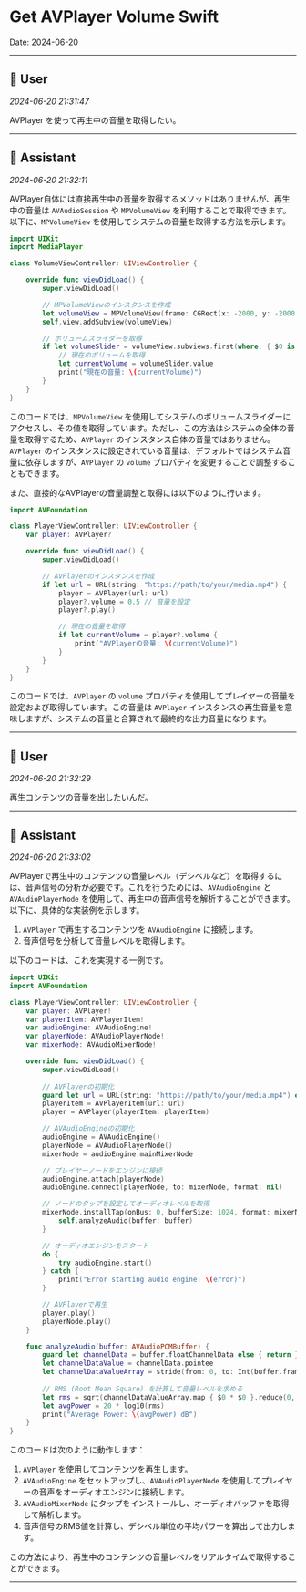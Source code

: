 # Get AVPlayer Volume Swift

Date: 2024-06-20

---

## 👤 User
*2024-06-20 21:31:47*

AVPlayer を使って再生中の音量を取得したい。

---

## 🤖 Assistant
*2024-06-20 21:32:11*

AVPlayer自体には直接再生中の音量を取得するメソッドはありませんが、再生中の音量は `AVAudioSession` や `MPVolumeView` を利用することで取得できます。以下に、`MPVolumeView` を使用してシステムの音量を取得する方法を示します。

```swift
import UIKit
import MediaPlayer

class VolumeViewController: UIViewController {

    override func viewDidLoad() {
        super.viewDidLoad()

        // MPVolumeViewのインスタンスを作成
        let volumeView = MPVolumeView(frame: CGRect(x: -2000, y: -2000, width: 0, height: 0))
        self.view.addSubview(volumeView)

        // ボリュームスライダーを取得
        if let volumeSlider = volumeView.subviews.first(where: { $0 is UISlider }) as? UISlider {
            // 現在のボリュームを取得
            let currentVolume = volumeSlider.value
            print("現在の音量: \(currentVolume)")
        }
    }
}
```

このコードでは、`MPVolumeView` を使用してシステムのボリュームスライダーにアクセスし、その値を取得しています。ただし、この方法はシステムの全体の音量を取得するため、`AVPlayer` のインスタンス自体の音量ではありません。`AVPlayer` のインスタンスに設定されている音量は、デフォルトではシステム音量に依存しますが、`AVPlayer` の `volume` プロパティを変更することで調整することもできます。

また、直接的なAVPlayerの音量調整と取得には以下のように行います。

```swift
import AVFoundation

class PlayerViewController: UIViewController {
    var player: AVPlayer?

    override func viewDidLoad() {
        super.viewDidLoad()

        // AVPlayerのインスタンスを作成
        if let url = URL(string: "https://path/to/your/media.mp4") {
            player = AVPlayer(url: url)
            player?.volume = 0.5 // 音量を設定
            player?.play()

            // 現在の音量を取得
            if let currentVolume = player?.volume {
                print("AVPlayerの音量: \(currentVolume)")
            }
        }
    }
}
```

このコードでは、`AVPlayer` の `volume` プロパティを使用してプレイヤーの音量を設定および取得しています。この音量は `AVPlayer` インスタンスの再生音量を意味しますが、システムの音量と合算されて最終的な出力音量になります。

---

## 👤 User
*2024-06-20 21:32:29*

再生コンテンツの音量を出したいんだ。

---

## 🤖 Assistant
*2024-06-20 21:33:02*

AVPlayerで再生中のコンテンツの音量レベル（デシベルなど）を取得するには、音声信号の分析が必要です。これを行うためには、`AVAudioEngine` と `AVAudioPlayerNode` を使用して、再生中の音声信号を解析することができます。以下に、具体的な実装例を示します。

1. `AVPlayer` で再生するコンテンツを `AVAudioEngine` に接続します。
2. 音声信号を分析して音量レベルを取得します。

以下のコードは、これを実現する一例です。

```swift
import UIKit
import AVFoundation

class PlayerViewController: UIViewController {
    var player: AVPlayer!
    var playerItem: AVPlayerItem!
    var audioEngine: AVAudioEngine!
    var playerNode: AVAudioPlayerNode!
    var mixerNode: AVAudioMixerNode!

    override func viewDidLoad() {
        super.viewDidLoad()
        
        // AVPlayerの初期化
        guard let url = URL(string: "https://path/to/your/media.mp4") else { return }
        playerItem = AVPlayerItem(url: url)
        player = AVPlayer(playerItem: playerItem)

        // AVAudioEngineの初期化
        audioEngine = AVAudioEngine()
        playerNode = AVAudioPlayerNode()
        mixerNode = audioEngine.mainMixerNode

        // プレイヤーノードをエンジンに接続
        audioEngine.attach(playerNode)
        audioEngine.connect(playerNode, to: mixerNode, format: nil)

        // ノードのタップを設定してオーディオレベルを取得
        mixerNode.installTap(onBus: 0, bufferSize: 1024, format: mixerNode.outputFormat(forBus: 0)) { (buffer, when) in
            self.analyzeAudio(buffer: buffer)
        }

        // オーディオエンジンをスタート
        do {
            try audioEngine.start()
        } catch {
            print("Error starting audio engine: \(error)")
        }

        // AVPlayerで再生
        player.play()
        playerNode.play()
    }

    func analyzeAudio(buffer: AVAudioPCMBuffer) {
        guard let channelData = buffer.floatChannelData else { return }
        let channelDataValue = channelData.pointee
        let channelDataValueArray = stride(from: 0, to: Int(buffer.frameLength), by: buffer.stride).map { channelDataValue[$0] }
        
        // RMS (Root Mean Square) を計算して音量レベルを求める
        let rms = sqrt(channelDataValueArray.map { $0 * $0 }.reduce(0, +) / Float(buffer.frameLength))
        let avgPower = 20 * log10(rms)
        print("Average Power: \(avgPower) dB")
    }
}
```

このコードは次のように動作します：

1. `AVPlayer` を使用してコンテンツを再生します。
2. `AVAudioEngine` をセットアップし、`AVAudioPlayerNode` を使用してプレイヤーの音声をオーディオエンジンに接続します。
3. `AVAudioMixerNode` にタップをインストールし、オーディオバッファを取得して解析します。
4. 音声信号のRMS値を計算し、デシベル単位の平均パワーを算出して出力します。

この方法により、再生中のコンテンツの音量レベルをリアルタイムで取得することができます。

---
